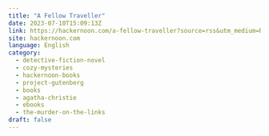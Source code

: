 ```yaml
---
title: "A Fellow Traveller"
date: 2023-07-10T15:09:13Z
link: https://hackernoon.com/a-fellow-traveller?source=rss&utm_medium=RSS&utm_source=news.12bit.vn
site: hackernoon.com
language: English
category:
  - detective-fiction-novel
  - cozy-mysteries
  - hackernoon-books
  - project-gutenberg
  - books
  - agatha-christie
  - ebooks
  - the-murder-on-the-links
draft: false
---
```

